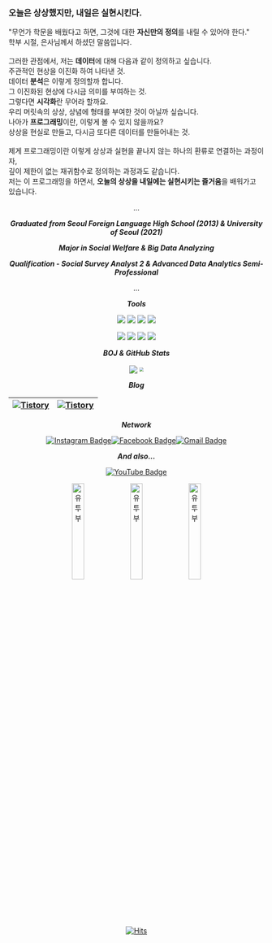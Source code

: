 ### 오늘은 상상했지만, 내일은 실현시킨다.
"무언가 학문을 배웠다고 하면, 그것에 대한 **자신만의 정의**를 내릴 수 있어야 한다."<br/>
학부 시절, 은사님께서 하셨던 말씀입니다.<br/><br/>
그러한 관점에서, 저는 **데이터**에 대해 다음과 같이 정의하고 싶습니다.<br/>
주관적인 현상을 이진화 하여 나타낸 것.<br/>
데이터 **분석**은 이렇게 정의할까 합니다.<br/>
그 이진화된 현상에 다시금 의미를 부여하는 것.<br/>
그렇다면 **시각화**란 무어라 할까요.<br/>
우리 머릿속의 상상, 상념에 형태를 부여한 것이 아닐까 싶습니다.<br/>
나아가 **프로그래밍**이란, 이렇게 볼 수 있지 않을까요?<br/>
상상을 현실로 만들고, 다시금 또다른 데이터를 만들어내는 것.<br/><br/>
제게 프로그래밍이란 이렇게 상상과 실현을 끝나지 않는 하나의 환류로 연결하는 과정이자,<br/>
깊이 제한이 없는 재귀함수로 정의하는 과정과도 같습니다.<br/>
저는 이 프로그래밍을 하면서, **오늘의 상상을 내일에는 실현시키는 즐거움**을 배워가고 있습니다.

<div align=center>
   
   <p>...</p>
   
   <div>

_**Graduated from Seoul Foreign Language High School (2013) & University of Seoul (2021)**_

_**Major in Social Welfare & Big Data Analyzing**_

_**Qualification - Social Survey Analyst 2 & Advanced Data Analytics Semi-Professional**_

<p>...</p>

  </div>

  <div>
 
_**Tools**_ 
 
<p><img src="https://img.shields.io/badge/Python-3776AB?style=for-the-badge&logo=Python&logoColor=white">
<img src="https://img.shields.io/badge/Tableau-007396?style=for-the-badge&logo=Tableau&logoColor=white">
<img src="https://img.shields.io/badge/mysql-4479A1?style=for-the-badge&logo=mysql&logoColor=white">
<img src="https://img.shields.io/badge/aws-232F3E?style=for-the-badge&logo=Amazon-AWS&logoColor=white"></p>
<p><img src="https://img.shields.io/badge/Rstudio-61DAFB?style=for-the-badge&logo=Rstudio&logoColor=white">
<img src="https://img.shields.io/badge/-GitHub-%23181717?style=for-the-badge&logo=GitHub&logoColor=white">
<img src="https://img.shields.io/badge/oracle-%23F80000?style=for-the-badge&logo=Oracle&logoColor=white">
<img src="https://img.shields.io/badge/jupyter-%23F37626?style=for-the-badge&logo=Jupyter&logoColor=white"></p>

  </div>

  <div>

_**BOJ & GitHub Stats**_ 

[<img src="http://mazassumnida.wtf/api/v2/generate_badge?boj=whrl1212" align = "center"  />](https://solved.ac/whrl1212)
<img src="https://github-readme-stats.vercel.app/api?username=JoeforTomorrow&hide_border=true" align ="center" style="zoom: 50%"  />
   
  </div>
 
  <div>

_**Blog**_ 

| [![Tistory](https://tistory-readme-stats.vercel.app/api?name=joefortomorrow&postId=3&description=나의%20풀이는%20최저야)](https://joefortomorrow.tistory.com/3) | [![Tistory](https://tistory-readme-stats.vercel.app/api?name=joefortomorrow&postId=17&description=첫%20프로젝트%20후%20남은%20감상)](https://joefortomorrow.tistory.com/17) |
| ------------------------------------------------------------ | ------------------------------------------------------------ |
 
  </div>
 
  <div>
   
_**Network**_ 

[![Instagram Badge](https://img.shields.io/badge/Instagram-ff69b4?style=flat-square&logo=instagram&logoColor=white&link=https://www.instagram.com/J0_40.1/)](https://www.instagram.com/J0_40.1/)[![Facebook Badge](https://img.shields.io/badge/-Facebook-1877f2?style=flat-square&logo=facebook&logoColor=white&link=https://www.facebook.com/HelloJo99/)](https://www.facebook.com/HelloJo99/)[![Gmail Badge](https://img.shields.io/badge/-Gmail-d14836?style=flat-square&logo=Gmail&logoColor=white&link=mailto:doyongkin@gmail.com)](mailto:doyongkin@gmail.com)

  </div>

  <div>
   
  _**And also...**_ 

  [![YouTube Badge](https://shields.io/badge/-YouTube-critical?style=flat-square&logo=Youtube&logoColor=white&link=https://www.youtube.com/channel/UCZvyF_zksl6TfOBmoD003sQ/)](https://www.youtube.com/channel/UCZvyF_zksl6TfOBmoD003sQ)
 
[<img src="https://img.youtube.com/vi/5zzv1dfdI2U/0.jpg" alt="유투부" style="width: 22%" align = "center" />](https://youtube.com/shorts/5zzv1dfdI2U)
[<img src="https://img.youtube.com/vi/QvtxZ95S7aI/0.jpg" alt="유투부" style="width: 22%" align = "center" />](https://youtube.com/shorts/QvtxZ95S7aI)
[<img src="https://img.youtube.com/vi/V4EHha_lc4g/0.jpg" alt="유투부" style="width: 22%" align = "center" />](https://youtube.com/shorts/V4EHha_lc4g)
     
  </div>

   [![Hits](https://hits.seeyoufarm.com/api/count/incr/badge.svg?url=https%3A%2F%2Fgithub.com%2FJoeforTomorrow%2F&count_bg=%2379C83D&title_bg=%23555555&icon=github.svg&icon_color=%23E7E7E7&title=hello&edge_flat=false)](https://hits.seeyoufarm.com)
   
</div> 
  
<!--
**JoeforTomorrow/JoeforTomorrow** is a ✨ _special_ ✨ repository because its `README.md` (this file) appears on your GitHub profile.

Here are some ideas to get you started:

- 🔭 I’m currently working on ...
- 🌱 I’m currently learning ...
- 👯 I’m looking to collaborate on ...
- 🤔 I’m looking for help with ...
- 💬 Ask me about ...
- 📫 How to reach me: ...
- 😄 Pronouns: ...
- ⚡ Fun fact: ...
-->
